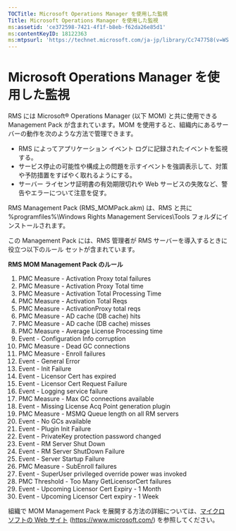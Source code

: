```yaml
---
TOCTitle: Microsoft Operations Manager を使用した監視
Title: Microsoft Operations Manager を使用した監視
ms:assetid: 'ce372598-7421-4f1f-b8eb-f62da26e85d1'
ms:contentKeyID: 18122363
ms:mtpsurl: 'https://technet.microsoft.com/ja-jp/library/Cc747758(v=WS.10)'
---
```


Microsoft Operations Manager を使用した監視
===========================================

RMS には Microsoft® Operations Manager (以下 MOM) と共に使用できる Management Pack が含まれています。MOM を使用すると、組織内にあるサーバーの動作を次のような方法で管理できます。

-   RMS によってアプリケーション イベント ログに記録されたイベントを監視する。
-   サービス停止の可能性や構成上の問題を示すイベントを強調表示して、対策や予防措置をすばやく取れるようにする。
-   サーバー ライセンサ証明書の有効期限切れや Web サービスの失敗など、警告やエラーについて注意を促す。

RMS Management Pack (RMS\_MOMPack.akm) は、RMS と共に %programfiles%\\Windows Rights Management Services\\Tools フォルダにインストールされます。

この Management Pack には、RMS 管理者が RMS サーバーを導入するときに役立つ以下のルール セットが含まれています。

**RMS MOM Management Pack のルール**

1.  PMC Measure - Activation Proxy total failures
2.  PMC Measure - Activation Proxy Total time
3.  PMC Measure - Activation Total Processing Time
4.  PMC Measure - Activation Total Reqs
5.  PMC Measure - ActivationProxy total reqs
6.  PMC Measure - AD cache (DB cache) hits
7.  PMC Measure - AD cache (DB cache) misses
8.  PMC Measure - Average License Processing time
9.  Event - Configuration Info corruption
10. PMC Measure - Dead GC connections
11. PMC Measure - Enroll failures
12. Event - General Error
13. Event - Init Failure
14. Event - Licensor Cert has expired
15. Event - Licensor Cert Request Failure
16. Event - Logging service failure
17. PMC Measure - Max GC connections available
18. Event - Missing License Acq Point generation plugin
19. PMC Measure - MSMQ Queue length on all RM servers
20. Event - No GCs available
21. Event - Plugin Init Failure
22. Event - PrivateKey protection password changed
23. Event - RM Server Shut Down
24. Event - RM Server ShutDown Failure
25. Event - Server Startup Failure
26. PMC Measure - SubEnroll failures
27. Event - SuperUser privileged override power was invoked
28. PMC Threshold - Too Many GetLicensorCert failures
29. Event - Upcoming Licensor Cert Expiry - 1 Month
30. Event - Upcoming Licensor Cert expiry - 1 Week

組織で MOM Management Pack を展開する方法の詳細については、[マイクロソフトの Web サイト](https://www.microsoft.com/) (https://www.microsoft.com/) を参照してください。
